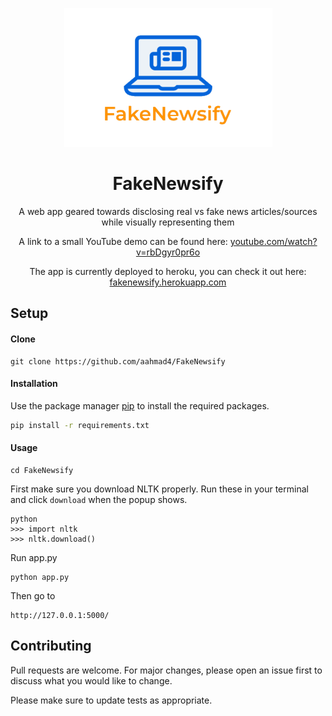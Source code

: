 <p align="center"> 
  <img src="logo.png.png" align="" alt="Logo">
</p>
 
<h1 align="center">FakeNewsify</h1> 

<p align="center">
A web app geared towards disclosing real vs fake news articles/sources while visually representing them
</p>

<p align="center">
A link to a small YouTube demo can be found here: <a href="https://www.youtube.com/watch?v=rbDgyr0pr6o" target="_blank">youtube.com/watch?v=rbDgyr0pr6o</a>
</p>

<p align="center">
The app is currently deployed to heroku, you can check it out here: <a href="https://fakenewsify.herokuapp.com" target="_blank">fakenewsify.herokuapp.com</a>
</p>

## Setup

#### Clone

```
git clone https://github.com/aahmad4/FakeNewsify
```

#### Installation

Use the package manager [pip](https://pip.pypa.io/en/stable/) to install the required packages.

```bash
pip install -r requirements.txt
```

#### Usage
```
cd FakeNewsify
```
First make sure you download NLTK properly. Run these in your terminal and click `download` when the popup shows. 
```
python
>>> import nltk
>>> nltk.download()
```
Run app.py
```
python app.py
```
Then go to 
```
http://127.0.0.1:5000/
```

## Contributing

Pull requests are welcome. For major changes, please open an issue first to discuss what you would like to change.

Please make sure to update tests as appropriate.
